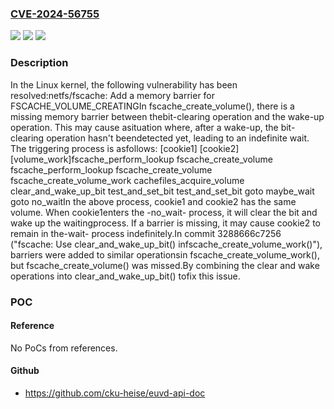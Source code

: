 ### [CVE-2024-56755](https://cve.mitre.org/cgi-bin/cvename.cgi?name=CVE-2024-56755)
![](https://img.shields.io/static/v1?label=Product&message=Linux&color=blue)
![](https://img.shields.io/static/v1?label=Version&message=bfa22da3ed652aa15acd4246fa13a0de6dbe4a59%3C%20ddab02607eed9e415dc62fde421d4329e5345315%20&color=brighgreen)
![](https://img.shields.io/static/v1?label=Vulnerability&message=n%2Fa&color=brighgreen)

### Description

In the Linux kernel, the following vulnerability has been resolved:netfs/fscache: Add a memory barrier for FSCACHE_VOLUME_CREATINGIn fscache_create_volume(), there is a missing memory barrier between thebit-clearing operation and the wake-up operation. This may cause asituation where, after a wake-up, the bit-clearing operation hasn't beendetected yet, leading to an indefinite wait. The triggering process is asfollows:  [cookie1]                [cookie2]                  [volume_work]fscache_perform_lookup  fscache_create_volume                        fscache_perform_lookup                          fscache_create_volume			                        fscache_create_volume_work                                                  cachefiles_acquire_volume                                                  clear_and_wake_up_bit    test_and_set_bit                            test_and_set_bit                              goto maybe_wait      goto no_waitIn the above process, cookie1 and cookie2 has the same volume. When cookie1enters the -no_wait- process, it will clear the bit and wake up the waitingprocess. If a barrier is missing, it may cause cookie2 to remain in the-wait- process indefinitely.In commit 3288666c7256 ("fscache: Use clear_and_wake_up_bit() infscache_create_volume_work()"), barriers were added to similar operationsin fscache_create_volume_work(), but fscache_create_volume() was missed.By combining the clear and wake operations into clear_and_wake_up_bit() tofix this issue.

### POC

#### Reference
No PoCs from references.

#### Github
- https://github.com/cku-heise/euvd-api-doc

